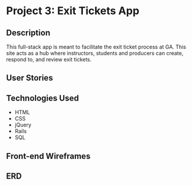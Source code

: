 # Project 3: Exit Tickets App

## Description

This full-stack app is meant to facilitate the exit ticket process at GA. This site acts as a hub where instructors, students and producers can create, respond to, and review exit tickets.

## User Stories


## Technologies Used

* HTML
* CSS
* jQuery
* Rails
* SQL

## Front-end Wireframes

## ERD


